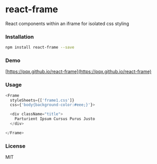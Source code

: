 # react-frame
React components within an iframe for isolated css styling
### Installation
``` sh
npm install react-frame --save

```
### Demo
[https://pqx.github.io/react-frame](https://pqx.github.io/react-frame)
### Usage
``` javascript
<Frame
  styleSheets={['frame1.css']}
  css={'body{background-color:#eee;}'}>

  <div className="title">
    Parturient Ipsum Cursus Purus Justo
  </div>

</Frame>
```
### License
MIT
